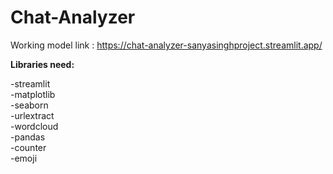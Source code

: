 # Chat-Analyzer

Working model link : https://chat-analyzer-sanyasinghproject.streamlit.app/

**Libraries need:**

-streamlit<br />
-matplotlib<br />
-seaborn<br />
-urlextract<br />
-wordcloud<br />
-pandas<br />
-counter<br />
-emoji<br />

